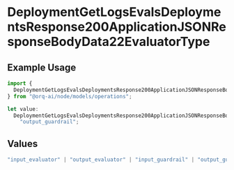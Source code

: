 # DeploymentGetLogsEvalsDeploymentsResponse200ApplicationJSONResponseBodyData22EvaluatorType

## Example Usage

```typescript
import {
  DeploymentGetLogsEvalsDeploymentsResponse200ApplicationJSONResponseBodyData22EvaluatorType,
} from "@orq-ai/node/models/operations";

let value:
  DeploymentGetLogsEvalsDeploymentsResponse200ApplicationJSONResponseBodyData22EvaluatorType =
    "output_guardrail";
```

## Values

```typescript
"input_evaluator" | "output_evaluator" | "input_guardrail" | "output_guardrail"
```